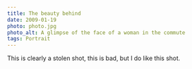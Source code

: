 ```yaml
---
title: The beauty behind
date: 2009-01-19
photo: photo.jpg
photo_alt: A glimpse of the face of a woman in the commute
tags: Portrait
---
```


This is clearly a stolen shot, this is bad, but I do like this shot.
